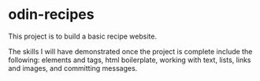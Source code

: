 # odin-recipes
This project is to build a basic recipe website.

The skills I will have demonstrated once the project is complete include the following: elements and tags, html boilerplate, working with text, lists, links and images, and committing messages.